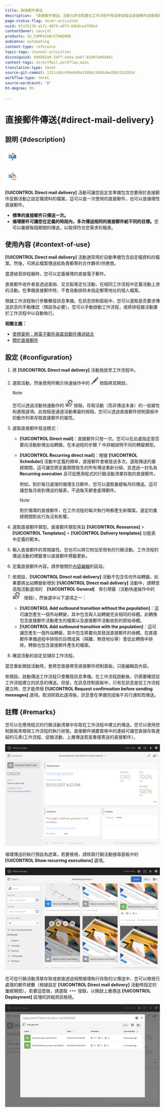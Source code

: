 ```yaml
---
title: 直接郵件傳送
description: 「直接郵件傳送」活動允許您配置在工作流程中發送單個發送直接郵件或循環發送直接郵件。
page-status-flag: never-activated
uuid: bfa7b176-a17c-4079-a073-64b8ce4788ed
contentOwner: sauviat
products: SG_CAMPAIGN/STANDARD
audience: automating
content-type: reference
topic-tags: channel-activities
discoiquuid: b9ddb2a0-54ff-4ada-be6f-8109fa06d461
context-tags: directMail,workflow,main
translation-type: tm+mt
source-git-commit: 1321c84c49de6d9a318bbc5bb8a0e28b332d2b5d
workflow-type: tm+mt
source-wordcount: '0'
ht-degree: 0%

---
```



# 直接郵件傳送{#direct-mail-delivery}

## 說明 {#description}

![](assets/paper.png)

![](assets/recurrentpaper.png)

**[!UICONTROL Direct mail delivery]** 活動可讓您設定並準備包含您要用於直接郵件促銷活動之設定檔資料的檔案。這可以是一次使用的直接郵件，也可以是循環性直接郵件。

* **標準的直接郵件只傳送一次。**
* **循環郵件可讓您在定義的時段內，多次傳送相同的直接郵件給不同的目標。**&#x200B;您可以彙總每個期間的傳送，以取得符合您需求的報表。

## 使用內容 {#context-of-use}

**[!UICONTROL Direct mail delivery]** 活動通常用於自動準備包含設定檔資料的檔案。然後，可將此檔案傳送給負責郵寄的合作夥伴/供應商。

當連結至排程器時，您可以定義循環的直接電子郵件。

直接郵件收件者是透過查詢、交叉點等定位活動，在相同工作流程中定義活動上游的活動。在準備直接郵件時，不會自動排除未指定郵寄地址的個人檔案。

根據工作流程執行參數觸發訊息準備。在訊息控制面板中，您可以選取是否要求傳送訊息的手動確認（預設為必要）。您可以手動啟動工作流程，或將排程器活動置於工作流程中以自動執行。

**相關主題：**

* [使用案例：將電子郵件與直效郵件傳送結合](../../automating/using/coupling-email-direct-mail.md)
* [關於直接郵件](../../channels/using/about-direct-mail.md)

## 設定 {#configuration}

1. 將 **[!UICONTROL Direct mail delivery]** 活動拖放至工作流程中。
1. 選取活動，然後使用所顯示快速操作中的 ![](assets/edit_darkgrey-24px.png) 按鈕將其開啟。

   >[!NOTE]
   >
   >您可以透過活動快速動作的 ![](assets/dlv_activity_params-24px.png) 按鈕，存取活動（而非傳送本身）的一般屬性和進階選項。此按鈕是通道活動專屬的按鈕。您可以透過直接郵件控制面板中的動作列來存取直接郵件的屬性。

1. 選取直接郵件發送模式：

   * **[!UICONTROL Direct mail]**：直接郵件只發一次。您可以在此處指定是否要向活動新增出站轉變。在本過程的步驟 7 中詳細說明不同的轉變類型。
   * **[!UICONTROL Recurring direct mail]**：根據 **[!UICONTROL Scheduler]** 活動中定義的頻率，直接郵件會被發送多次。選取傳送的彙總期間。這可讓您將定義期間發生的所有傳送重新分組，並透過一封名為 **Recurring execution** 且可從應用程式的行銷活動清單存取的直接郵件。

      例如，對於每日處理的循環生日郵件，您可以選取彙總每月的傳送。這可讓您每月收到傳送的報表，不過每天都會處理郵件。

      >[!NOTE]
      >
      >對於循環的直接郵件，在工作流程的每次執行時都產生新檔案。選定的彙總期間對此行為沒有影響。

1. 選取直接郵件類型。直接郵件類型來自 **[!UICONTROL Resources]** > **[!UICONTROL Templates]** > **[!UICONTROL Delivery templates]** 功能表中定義的範本。
1. 輸入直接郵件的常規屬性。您也可以將它附加至現有的行銷活動。工作流程的傳送活動的標籤會以直接郵件標籤更新。
1. 定義直接郵件內容。請參閱關於[內容編輯](../../designing/using/personalization.md)的區段。
1. 依預設，**[!UICONTROL Direct mail delivery]** 活動不包含任何外站轉變。如果要將出站轉變新增到 **[!UICONTROL Direct mail delivery]** 活動中，請轉至高階活動選項的　**[!UICONTROL General]**　索引標籤（活動快速操作中的　![](assets/dlv_activity_params-24px.png)　按鈕），然後選中以下選項之一：

   * **[!UICONTROL Add outbound transition without the population]**：這可讓您產生一個外站轉變，其中包含與入站轉變完全相同的母體。此轉換包含直接郵件活動產生的檔案以及直接郵件活動收到的原始母體。
   * **[!UICONTROL Add outbound transition with the population]**：這可讓您產生一個外站轉變，其中包含將要向其發送直接郵件的母體。在直接郵件準備過程中排除的目標成員（隔離、無效地址等）會從此轉換中排除。轉換也包含直接郵件產生的檔案。

1. 確認活動的設定並儲存工作流程。

當您重新開啟活動時，會將您直接帶至直接郵件控制面板。只能編輯其內容。

依預設，啟動傳送工作流程只會觸發訊息準備。在工作流程啟動後，仍需要確認從工作流程建立的訊息的傳送。但是，在訊息控制面板中，只有在訊息是從工作流程建立時，您才能停用 **[!UICONTROL Request confirmation before sending messages]** 選項。取消核取此選項後，訊息會在準備完成後不另行通知而傳送。

## 註釋 {#remarks}

您可以在應用程式的行銷活動清單中存取在工作流程中建立的傳送。您可以使用控制面板來檢視工作流程的執行狀態。直接郵件摘要窗格中的連結可讓您直接存取連結的元素(工作流程、促銷活動、上層傳送若是重複寄送的直接郵件）。

![](assets/wkf_display_parent_elements_direct_mail.png)

循環傳送的執行預設為遮罩。若要檢視，請核取行銷活動搜尋面板中的 **[!UICONTROL Show recurring executions]** 選項。

![](assets/wkf_display_recurrent_executions_direct_mail.png)

在可從行銷活動清單存取或直接透過相關循環執行存取的父傳送中，您可以檢視已處理的郵件總數（根據設定 **[!UICONTROL Direct mail delivery]** 活動時指定的彙總期間）。若要這麼做，請選取 ![](assets/wkf_dlv_detail_button.png) 按鈕，以開啟上層傳送 **[!UICONTROL Deployment]** 區塊的詳細資訊檢視。

![](assets/wkf_display_recurrent_executions_3_direct_mail.png)
